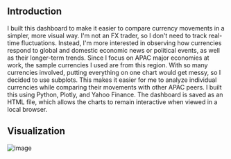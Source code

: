 ## Introduction
I built this dashboard to make it easier to compare currency movements in a simpler, more visual way. I'm not an FX trader, so I don't need to track real-time fluctuations. Instead, I'm more interested in observing how currencies respond to global and domestic economic news or political events, as well as their longer-term trends.
Since I focus on APAC major economies at work, the sample currencies I used are from this region. With so many currencies involved, putting everything on one chart would get messy, so I decided to use subplots. This makes it easier for me to analyze individual currencies while comparing their movements with other APAC peers.
I built this using Python, Plotly, and Yahoo Finance. The dashboard is saved as an HTML file, which allows the charts to remain interactive when viewed in a local browser.

## Visualization
![image](https://github.com/user-attachments/assets/013b3b01-d04e-40e7-8d8e-d6a39e17046c)
